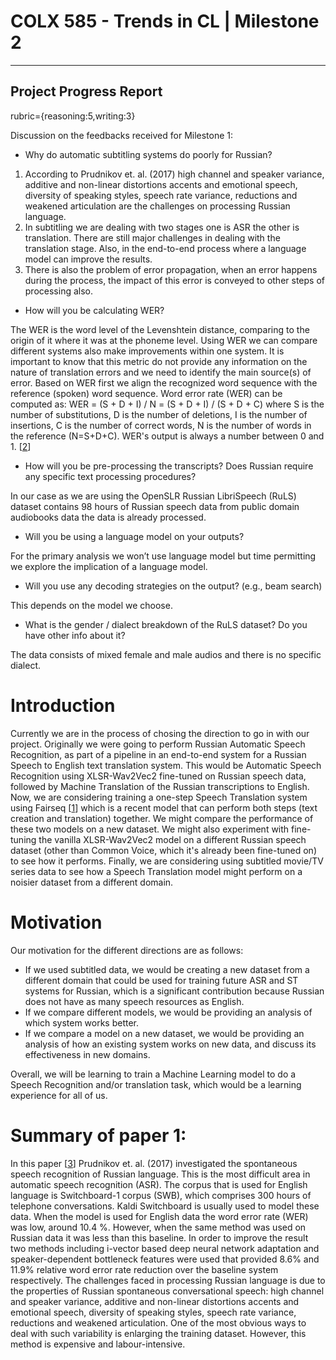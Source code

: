 

# COLX 585 - Trends in CL | Milestone 2
---


## Project Progress Report
rubric={reasoning:5,writing:3}

Discussion on the feedbacks received for Milestone 1:

- Why do automatic subtitling systems do poorly for Russian?

1. According to Prudnikov  et. al. (2017) high channel and speaker variance, additive and non-linear distortions accents and emotional speech, diversity of speaking styles, speech rate variance, reductions and weakened articulation are the challenges on processing Russian language.
2. In subtitling we are dealing with two stages one is ASR the other is translation. There are still major challenges in dealing with the translation stage. Also, in the end-to-end process where a language model can improve the results.
3. There is also the problem of error propagation, when an error happens during the process, the impact of this error is conveyed to other steps of processing also.

- How will you be calculating WER?

The WER is the word level of the Levenshtein distance, comparing to the origin of it where it was at the phoneme level. Using WER we can compare different systems also make improvements within one system. It is important to know that this metric do not provide any information on the nature of translation errors and we need to identify the main source(s) of error. Based on WER first we align the recognized word sequence with the reference (spoken) word sequence. Word error rate (WER) can be computed as: WER = (S + D + I) / N = (S + D + I) / (S + D + C) where S is the number of substitutions, D is the number of deletions, I is the number of insertions, C is the number of correct words, N is the number of words in the reference (N=S+D+C). WER's output is always a number between 0 and 1. [[2](https://huggingface.co/metrics/wer)]


- How will you be pre-processing the transcripts? Does Russian require any specific text processing procedures?

In our case as we are using the OpenSLR Russian LibriSpeech (RuLS) dataset contains 98 hours of Russian speech data from public domain audiobooks data the data is already processed.

- Will you be using a language model on your outputs?

For the primary analysis we won’t use language model but time permitting we explore the implication of a language model.

- Will you use any decoding strategies on the output? (e.g., beam search)

This depends on the model we choose.

- What is the gender / dialect breakdown of the RuLS dataset? Do you have other info about it?

The data consists of mixed female and male audios and there is no specific dialect.


# Introduction

Currently we are in the process of chosing the direction to go in with our project. Originally we were going to perform Russian Automatic Speech Recognition, as part of a pipeline in an end-to-end system for a Russian Speech to English text translation system. This would be Automatic Speech Recognition using XLSR-Wav2Vec2 fine-tuned on Russian speech data, followed by Machine Translation of the Russian transcriptions to English. Now, we are considering training a one-step Speech Translation system using Fairseq [[1](https://github.com/pytorch/fairseq/blob/master/examples/speech_to_text/docs/covost_example.md)] which is a recent model that can perform both steps (text creation and translation) together. We might compare the performance of these two models on a new dataset. We might also experiment with fine-tuning the vanilla XLSR-Wav2Vec2 model on a different Russian speech dataset (other than Common Voice, which it's already been fine-tuned on) to see how it performs. Finally, we are considering using subtitled movie/TV series data to see how a Speech Translation model might perform on a noisier dataset from a different domain.

# Motivation

Our motivation for the different directions are as follows:

- If we used subtitled data, we would be creating a new dataset from a different domain that could be used for training future ASR and ST systems for Russian, which is a significant contribution because Russian does not have as many speech resources as English.
- If we compare different models, we would be providing an analysis of which system works better.
- If we compare a model on a new dataset, we would be providing an analysis of how an existing system works on new data, and discuss its effectiveness in new domains. 

Overall, we will be learning to train a Machine Learning model to do a Speech Recognition and/or translation task, which would be a learning experience for all of us.

# Summary of paper 1:

In this paper [[3](https://doi.org/10.1007/978-3-319-23132-7_29)] Prudnikov  et. al. (2017) investigated the spontaneous speech recognition of Russian language. This is the most difficult area in automatic speech recognition (ASR). The corpus that is used for English language is Switchboard-1 corpus (SWB), which comprises 300 hours of telephone conversations. Kaldi Switchboard is usually used to model these data. When the model is used for English data the word error rate (WER) was low, around 10.4 %.  However, when the same method was used on Russian data it was less than this baseline. In order to improve the result two methods including i-vector based deep neural network adaptation and speaker-dependent bottleneck features were used that provided 8.6% and 11.9% relative word error rate reduction over the baseline system respectively. The challenges faced in processing Russian language is due to the properties of Russian spontaneous conversational speech: high channel and speaker variance, additive and non-linear distortions accents and emotional speech, diversity of speaking styles, speech rate variance, reductions and weakened articulation. One of the most obvious ways to deal with such variability is enlarging the training dataset. However, this method is expensive and labour-intensive. 


